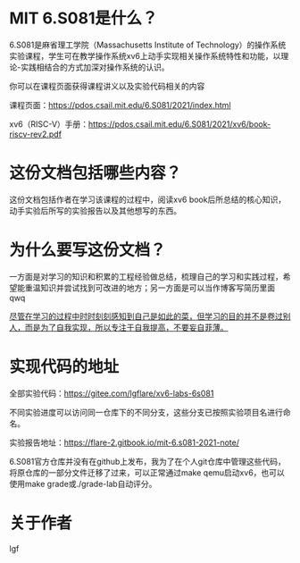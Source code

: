 # MIT 6.S081是什么？
6.S081是麻省理工学院（Massachusetts Institute of Technology）的操作系统实验课程，学生可在教学操作系统xv6上动手实现相关操作系统特性和功能，以理论-实践相结合的方式加深对操作系统的认识。

你可以在课程页面获得课程讲义以及实验代码相关的内容

课程页面：https://pdos.csail.mit.edu/6.S081/2021/index.html

xv6（RISC-V）手册：https://pdos.csail.mit.edu/6.S081/2021/xv6/book-riscv-rev2.pdf
# 这份文档包括哪些内容？
这份文档包括作者在学习该课程的过程中，阅读xv6 book后所总结的核心知识，动手实验后所写的实验报告以及其他想写的东西。
# 为什么要写这份文档？
一方面是对学习的知识和积累的工程经验做总结，梳理自己的学习和实践过程，希望能重温知识并尝试找到可改进的地方；另一方面是可以当作博客写简历里面qwq

<u>尽管在学习的过程中时时刻刻感知到自己是如此的菜，但学习的目的并不是卷过别人，而是为了自我实现，所以专注于自我提高，不要妄自菲薄。</u>
# 实现代码的地址
全部实验代码：https://gitee.com/lgflare/xv6-labs-6s081

不同实验进度可以访问同一仓库下的不同分支，这些分支已按照实验项目名进行命名。

实验报告地址：https://flare-2.gitbook.io/mit-6.s081-2021-note/

6.S081官方仓库并没有在github上发布，我为了在个人git仓库中管理这些代码，将原仓库的一部分文件迁移了过来，可以正常通过make qemu启动xv6，也可以使用make grade或./grade-lab自动评分。
# 关于作者
lgf